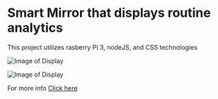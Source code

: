 # Smart Mirror that displays routine analytics
This project utilizes rasberry PI 3, nodeJS, and CSS technologies

![Image of Display](https://github.com/amertx/Smart-Mirror/blob/master/IMG_3813.jpg)

![Image of Display](https://github.com/amertx/Smart-Mirror/blob/master/IMG_0926.jpg)

For more info [Click here](https://devpost.com/software/smart-mirror-185q7v)
